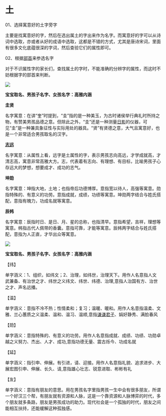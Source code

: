# 土


01、选择寓意好的土字旁字

主要是找寓意好的字，然后在选出属土的字出来作为名字。而寓意好的字可以从诗词中选取，亦或者从好的成语中选取，这都是不错的方式，尤其是唐诗宋词，里面有很多文化底蕴很深的字词，然后查验它们的属性即可。

02、根据[部首](https://www.zhihu.com/search?q=%E9%83%A8%E9%A6%96&search_source=Entity&hybrid_search_source=Entity&hybrid_search_extra=%7B%22sourceType%22%3A%22article%22%2C%22sourceId%22%3A%22128913765%22%7D)来参选名字

对于不识属性字的家长们，查找属土的字时，不能准确的分辨字的属性，而这时不妨根据字的部首来判断。

![](https://pic1.zhimg.com/v2-1772744001386844e2e403f1be3cd918_b.jpg)

**宝宝取名、男孩子名字、女孩名字：高雅内涵**

**圭贤**

名字寓意：在讲“奎”时提到，“圭”指的是一种美玉，为古时诸侯举行典礼时所持之物，有赞美男孩品德之意。但除此之外，“圭”还是一种测量[日影](https://www.zhihu.com/search?q=%E6%97%A5%E5%BD%B1&search_source=Entity&hybrid_search_source=Entity&hybrid_search_extra=%7B%22sourceType%22%3A%22article%22%2C%22sourceId%22%3A%22128913765%22%7D)的仪器，可见“圭”是一种兼具象征性与实际用处的器具。“贤”有贤德之意，大气且寓意好，也是一个非常适合男孩取名的汉字。

**[志远](https://www.zhihu.com/search?q=%E5%BF%97%E8%BF%9C&search_source=Entity&hybrid_search_source=Entity&hybrid_search_extra=%7B%22sourceType%22%3A%22article%22%2C%22sourceId%22%3A%22128913765%22%7D)**

名字寓意：从属性上看，远字是土属性的字，表示男孩志向高远，才学成就高，才清志高，寓意非常高雅大方。志，代表着有志向、有理想、有目标，比喻男孩子心存远大的梦想，想要成才、成功的志气。

**坤勋**

名字寓意：坤指大地，土地；也指帝后功德博厚。意指宽以待人，高强等寓意。勋指特殊的、有意义的功劳。意指成就，成绩，功绩等寓意。坤勋两字结合与姓氏搭配，意指有魄力，功成名就等寓意。

**辰帏**

名字寓意：辰指时日、是日、月、星的总称，也指清早。意指希望，吉祥，理想等寓意。帏指古代人佩带的香囊。意指可靠，才能等寓意。辰帏两字结合与姓氏搭配，意指为人正直，才华出众等寓意。

![](https://pic4.zhimg.com/v2-6a7cd71d59e8887771ced5d48288b573_b.jpg)

**宝宝取名、男孩子名字、女孩名字：高雅内涵**

【纬】

单字涵义：1、组织，如纬文；2、治理，如纬世，治理天下。用作人名意指人文武兼备、有治世之才、纬世之义纬文、纬世、纬德、治理,意指人治国有方、治世之才、声名远播。

【温】

单字涵义：意指不冷不热；性情柔和；复习；温暖、暖和。用作人名意指温柔、文雅、兰心蕙质之义温柔、温和、温习、温顺,意指[谦谦君子](https://www.zhihu.com/search?q=%E8%B0%A6%E8%B0%A6%E5%90%9B%E5%AD%90&search_source=Entity&hybrid_search_source=Entity&hybrid_search_extra=%7B%22sourceType%22%3A%22article%22%2C%22sourceId%22%3A%22128913765%22%7D)、娟好静秀、满脸春风

【勋】

单字涵义：意指特殊的、有意义的功劳。用作人名意指成就、成绩、功绩、功勋卓越之义努力、杰出、人才、成功,意指功德无量、震古烁今、功成名就

【延】

单字涵义：指引申、伸展。有引进，请、迎接。用作人名意指礼貌、追求进步、大展宏图引申、伸展、长久、请,意指雄心壮志、锐意进取、彬彬有礼

【友】

单字涵义：意指有朋友的意思。用在男孩名字里指男孩一生中会有很多朋友，所谓一个好汉三个帮，有朋友就有资源和人脉，这是一个靠资源和人脉博弈的时代，多个朋友就多条路，朋友是男孩成功的助力。现代社会是一个孤独的时代，朋友之间能相互扶持，还能缓解这种孤独感。